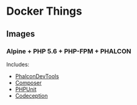 # Docker Things

## Images

### Alpine + PHP 5.6 + PHP-FPM + PHALCON

Includes:
  - [PhalconDevTools][1]
  - [Composer][2]
  - [PHPUnit][3]
  - [Codeception][4]


[1]: https://github.com/phalcon/phalcon-devtools
[2]: https://github.com/composer/composer
[3]: https://github.com/sebastianbergmann/phpunit
[4]: https://github.com/Codeception/Codeception

